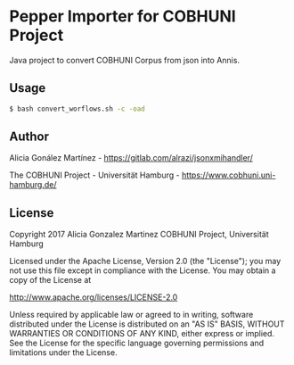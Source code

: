 # Pepper Importer for COBHUNI Project

Java project to convert COBHUNI Corpus from json into Annis.

## Usage

```sh
$ bash convert_worflows.sh -c -oad
```
## Author

Alicia Gonález Martínez - https://gitlab.com/alrazi/jsonxmihandler/

The COBHUNI Project - Universität Hamburg - https://www.cobhuni.uni-hamburg.de/

## License

Copyright 2017 Alicia Gonzalez Martinez
COBHUNI Project, Universität Hamburg

Licensed under the Apache License, Version 2.0 (the "License");
you may not use this file except in compliance with the License.
You may obtain a copy of the License at

http://www.apache.org/licenses/LICENSE-2.0

Unless required by applicable law or agreed to in writing, software
distributed under the License is distributed on an "AS IS" BASIS,
WITHOUT WARRANTIES OR CONDITIONS OF ANY KIND, either express
or implied. See the License for the specific language governing
permissions and limitations under the License.
